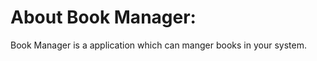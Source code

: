 About Book Manager: 
===================
Book Manager is a application which can manger books in your system.
